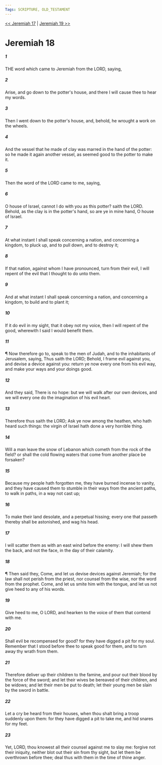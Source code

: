 ```yaml
---
Tags: SCRIPTURE, OLD_TESTAMENT
---
```


[<< Jeremiah 17](OLD_TESTAMENT/24_Jeremiah/Jeremiah_17.md) | [Jeremiah 19 >>](OLD_TESTAMENT/24_Jeremiah/Jeremiah_19.md)

# Jeremiah 18

##### 1

THE word which came to Jeremiah from the LORD, saying,

##### 2

Arise, and go down to the potter's house, and there I will cause thee to hear my words.

##### 3

Then I went down to the potter's house, and, behold, he wrought a work on the wheels.

##### 4

And the vessel that he made of clay was marred in the hand of the potter: so he made it again another vessel, as seemed good to the potter to make it.

##### 5

Then the word of the LORD came to me, saying,

##### 6

O house of Israel, cannot I do with you as this potter? saith the LORD. Behold, as the clay is in the potter's hand, so are ye in mine hand, O house of Israel.

##### 7

At what instant I shall speak concerning a nation, and concerning a kingdom, to pluck up, and to pull down, and to destroy it;

##### 8

If that nation, against whom I have pronounced, turn from their evil, I will repent of the evil that I thought to do unto them.

##### 9

And at what instant I shall speak concerning a nation, and concerning a kingdom, to build and to plant it;

##### 10

If it do evil in my sight, that it obey not my voice, then I will repent of the good, wherewith I said I would benefit them.

##### 11

¶ Now therefore go to, speak to the men of Judah, and to the inhabitants of Jerusalem, saying, Thus saith the LORD; Behold, I frame evil against you, and devise a device against you: return ye now every one from his evil way, and make your ways and your doings good.

##### 12

And they said, There is no hope: but we will walk after our own devices, and we will every one do the imagination of his evil heart.

##### 13

Therefore thus saith the LORD; Ask ye now among the heathen, who hath heard such things: the virgin of Israel hath done a very horrible thing.

##### 14

Will a man leave the snow of Lebanon which cometh from the rock of the field? or shall the cold flowing waters that come from another place be forsaken?

##### 15

Because my people hath forgotten me, they have burned incense to vanity, and they have caused them to stumble in their ways from the ancient paths, to walk in paths, in a way not cast up;

##### 16

To make their land desolate, and a perpetual hissing; every one that passeth thereby shall be astonished, and wag his head.

##### 17

I will scatter them as with an east wind before the enemy: I will shew them the back, and not the face, in the day of their calamity.

##### 18

¶ Then said they, Come, and let us devise devices against Jeremiah; for the law shall not perish from the priest, nor counsel from the wise, nor the word from the prophet. Come, and let us smite him with the tongue, and let us not give heed to any of his words.

##### 19

Give heed to me, O LORD, and hearken to the voice of them that contend with me.

##### 20

Shall evil be recompensed for good? for they have digged a pit for my soul. Remember that I stood before thee to speak good for them, and to turn away thy wrath from them.

##### 21

Therefore deliver up their children to the famine, and pour out their blood by the force of the sword; and let their wives be bereaved of their children, and be widows; and let their men be put to death; let their young men be slain by the sword in battle.

##### 22

Let a cry be heard from their houses, when thou shalt bring a troop suddenly upon them: for they have digged a pit to take me, and hid snares for my feet.

##### 23

Yet, LORD, thou knowest all their counsel against me to slay me: forgive not their iniquity, neither blot out their sin from thy sight, but let them be overthrown before thee; deal thus with them in the time of thine anger.
